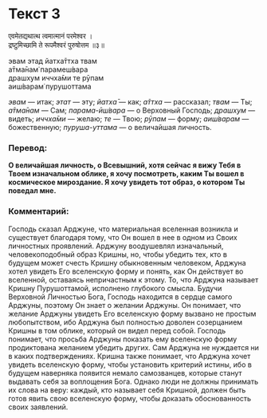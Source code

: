 # Текст 3

एवमेतद्यथात्थ त्वमात्मानं परमेश्वर ।  
द्रष्टुमिच्छामि ते रूपमैश्वरं पुरुषोत्तम ॥३॥

эвам этад йатха̄ттха твам  
а̄тма̄нам̇ парамеш́вара  
драшх̣ум иччха̄ми те рӯпам  
аиш́варам̇ пурушоттама

_эвам_ — итак; _этат_ — эту; _йатха̄_ — как; _а̄ттха_ — рассказал; _твам_ — Ты; _а̄тма̄нам_ — Сам; _парама-ӣш́вара_ — о Верховный Господь; _драшх̣ум_ — видеть; _иччха̄ми_ — желаю; _те_ — Твою; _рӯпам_ — форму; _аиш́варам_ — божественную; _пуруша-уттама_ — о величайшая личность.

### Перевод:

**О величайшая личность, о Всевышний, хотя сейчас я вижу Тебя в Твоем изначальном облике, я хочу посмотреть, каким Ты вошел в космическое мироздание. Я хочу увидеть тот образ, о котором Ты поведал мне.**

### Комментарий:

Господь сказал Арджуне, что материальная вселенная возникла и существует благодаря тому, что Он вошел в нее в одном из Своих личностных проявлений. Арджуну воодушевлял изначальный, человекоподобный образ Кришны, но, чтобы убедить тех, кто в будущем может счесть Кришну обыкновенным человеком, Арджуна хотел увидеть Его вселенскую форму и понять, как Он действует во вселенной, оставаясь непричастным к этому. То, что Арджуна называет Кришну Пурушоттамой, исполнено глубокого смысла. Будучи Верховной Личностью Бога, Господь находится в сердце самого Арджуны, поэтому Он знает о желании Арджуны. Он понимает, что желание Арджуны увидеть Его вселенскую форму вызвано не простым любопытством, ибо Арджуна был полностью доволен созерцанием Кришны в том облике, который он видел перед собой. Господь понимает, что просьба Арджуны показать ему вселенскую форму продиктована желанием убедить других. Сам Арджуна не нуждается ни в каких подтверждениях. Кришна также понимает, что Арджуна хочет увидеть вселенскую форму, чтобы установить критерий истины, ибо в будущем наверняка появится немало самозванцев, которые станут выдавать себя за воплощения Бога. Однако люди не должны принимать их слова на веру: каждый, кто называет себя Кришной, должен быть готов явить свою вселенскую форму, чтобы доказать обоснованность своих заявлений.